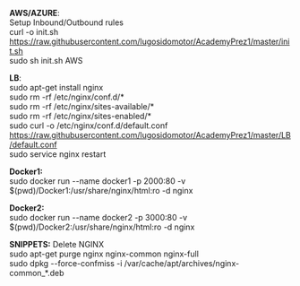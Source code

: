 **AWS/AZURE**:<br/>
Setup Inbound/Outbound rules <br/>
curl -o init.sh https://raw.githubusercontent.com/lugosidomotor/AcademyPrez1/master/init.sh <br/>
sudo sh init.sh AWS

**LB**:<br/>
sudo apt-get install nginx <br/>
sudo rm -rf /etc/nginx/conf.d/* <br/>
sudo rm -rf /etc/nginx/sites-available/* <br/>
sudo rm -rf /etc/nginx/sites-enabled/* <br/>
sudo curl -o /etc/nginx/conf.d/default.conf https://raw.githubusercontent.com/lugosidomotor/AcademyPrez1/master/LB/default.conf<br/>
sudo service nginx restart

**Docker1:**<br/>
sudo docker run --name docker1 -p 2000:80 -v $(pwd)/Docker1:/usr/share/nginx/html:ro -d nginx

**Docker2:**<br/>
sudo docker run --name docker2 -p 3000:80 -v $(pwd)/Docker2:/usr/share/nginx/html:ro -d nginx


**SNIPPETS:**
Delete NGINX <br/>
sudo apt-get purge nginx nginx-common nginx-full <br/>
sudo dpkg --force-confmiss -i /var/cache/apt/archives/nginx-common_*.deb <br/>
